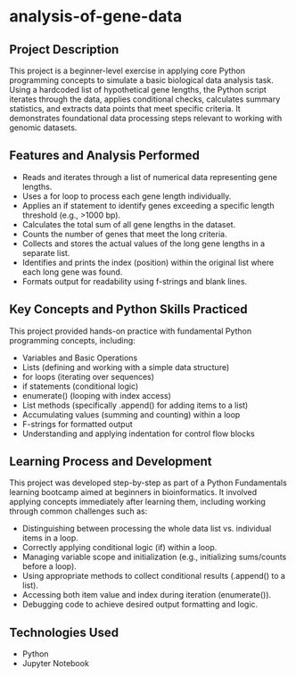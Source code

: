 # analysis-of-gene-data

## Project Description

This project is a beginner-level exercise in applying core Python programming concepts to simulate a basic biological data analysis task. Using a hardcoded list of hypothetical gene lengths, the Python script iterates through the data, applies conditional checks, calculates summary statistics, and extracts data points that meet specific criteria. It demonstrates foundational data processing steps relevant to working with genomic datasets.

## Features and Analysis Performed

-   Reads and iterates through a list of numerical data representing gene lengths.
-   Uses a for loop to process each gene length individually.
-   Applies an if statement to identify genes exceeding a specific length threshold (e.g., >1000 bp).
-   Calculates the total sum of all gene lengths in the dataset.
-   Counts the number of genes that meet the long criteria.
-   Collects and stores the actual values of the long gene lengths in a separate list.
-   Identifies and prints the index (position) within the original list where each long gene was found.
-   Formats output for readability using f-strings and blank lines.

## Key Concepts and Python Skills Practiced

This project provided hands-on practice with fundamental Python programming concepts, including:

-   Variables and Basic Operations
-   Lists (defining and working with a simple data structure)
-   for loops (iterating over sequences)
-   if statements (conditional logic)
-   enumerate() (looping with index access)
-   List methods (specifically .append() for adding items to a list)
-   Accumulating values (summing and counting) within a loop
-   F-strings for formatted output
-   Understanding and applying indentation for control flow blocks

## Learning Process and Development

This project was developed step-by-step as part of a Python Fundamentals learning bootcamp aimed at beginners in bioinformatics. It involved applying concepts immediately after learning them, including working through common challenges such as:

-   Distinguishing between processing the whole data list vs. individual items in a loop.
-   Correctly applying conditional logic (if) within a loop.
-   Managing variable scope and initialization (e.g., initializing sums/counts before a loop).
-   Using appropriate methods to collect conditional results (.append() to a list).
-   Accessing both item value and index during iteration (enumerate()).
-   Debugging code to achieve desired output formatting and logic.

## Technologies Used

-   Python
-   Jupyter Notebook

